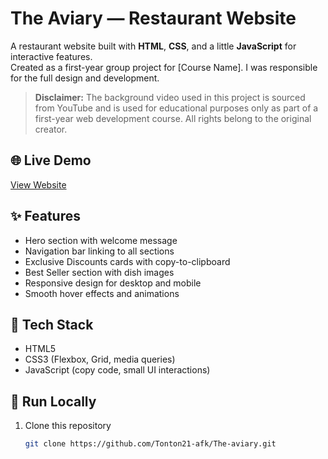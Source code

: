 # The Aviary — Restaurant Website

A restaurant website built with **HTML**, **CSS**, and a little **JavaScript** for interactive features.  
Created as a first-year group project for [Course Name]. I was responsible for the full design and development.

> **Disclaimer:** The background video used in this project is sourced from YouTube 
> and is used for educational purposes only as part of a first-year web development course. 
> All rights belong to the original creator.

## 🌐 Live Demo
[View Website](https://tonton21-afk.github.io/The-aviary/) 

## ✨ Features
- Hero section with welcome message
- Navigation bar linking to all sections
- Exclusive Discounts cards with copy-to-clipboard
- Best Seller section with dish images
- Responsive design for desktop and mobile
- Smooth hover effects and animations

## 🧰 Tech Stack
- HTML5
- CSS3 (Flexbox, Grid, media queries)
- JavaScript (copy code, small UI interactions)

## 🚀 Run Locally
1. Clone this repository  
   ```bash
   git clone https://github.com/Tonton21-afk/The-aviary.git
